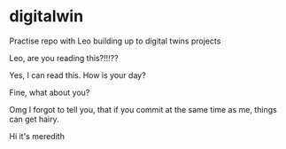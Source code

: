 # digitalwin
Practise repo with Leo building up to digital twins projects

Leo, are you reading this?!!!??

Yes, I can read this. How is your day?

Fine, what about you?

Omg I forgot to tell you, that if you commit at the same time as me, things can get hairy.

Hi it's meredith